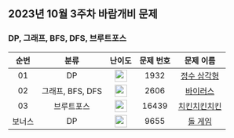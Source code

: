 ## 2023년 10월 3주차 바람개비 문제

### DP, 그래프, BFS, DFS, 브루트포스

| 순번 | 분류 | 난이도 | 문제 번호 | 문제 이름 |
| :-----: | :-----: | :-----: | :-----: | :-----: |
| 01 | DP | <img height="25px" width="25px" src="https://static.solved.ac/tier_small/10.svg"/> | 1932 | [정수 삼각형](https://www.acmicpc.net/problem/1932) |
| 02 | 그래프, BFS, DFS | <img height="25px" width="25px" src="https://static.solved.ac/tier_small/8.svg"/> | 2606 | [바이러스](https://www.acmicpc.net/problem/2606) |
| 03 | 브루트포스 | <img height="25px" width="25px" src="https://static.solved.ac/tier_small/7.svg"/> | 16439 | [치킨치킨치킨](https://www.acmicpc.net/problem/16439) |
| 보너스 | DP | <img height="25px" width="25px" src="https://static.solved.ac/tier_small/6.svg"/> | 9655 | [돌 게임](https://www.acmicpc.net/problem/9655) |
